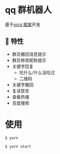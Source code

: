 # qq 群机器人

基于[oicq 框架](https://github.com/takayama-lily/oicq)开发

## 🎉 特性

- 群员撤回消息提示
- 群员修改昵称提示
- 关键字回复
  - 吃什么/什么没吃过
  - 二维码
- 关键字撤回
- 复读禁言
- 查看热搜
- 百度搜索

# 使用

```
$ yarn

$ yarn start
```
